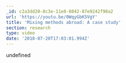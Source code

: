 ```yaml
---
_id: c2a3dd20-8c3e-11e8-8042-87e9242f98a2
url: 'https://youtu.be/0WqyGbK5VgY'
title: 'Mixing methods abroad: A case study'
section: research
type: video
date: '2018-07-20T17:03:01.994Z'
---
```

undefined
